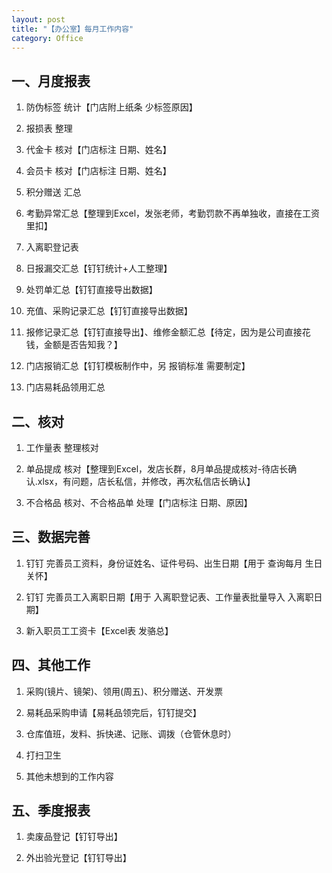 ```yaml
---
layout: post
title: "【办公室】每月工作内容"
category: Office
---
```



## 一、月度报表

1. 防伪标签 统计【门店附上纸条 少标签原因】

2. 报损表 整理
 
3. 代金卡 核对【门店标注 日期、姓名】
 
4. 会员卡 核对【门店标注 日期、姓名】

5. 积分赠送 汇总

6. 考勤异常汇总【整理到Excel，发张老师，考勤罚款不再单独收，直接在工资里扣】

7. 入离职登记表

8. 日报漏交汇总【钉钉统计+人工整理】

9. 处罚单汇总【钉钉直接导出数据】

10. 充值、采购记录汇总【钉钉直接导出数据】

11. 报修记录汇总【钉钉直接导出】、维修金额汇总【待定，因为是公司直接花钱，金额是否告知我？】

12. 门店报销汇总【钉钉模板制作中，另 报销标准 需要制定】

13. 门店易耗品领用汇总


## 二、核对

1. 工作量表 整理核对

2. 单品提成 核对【整理到Excel，发店长群，8月单品提成核对-待店长确认.xlsx，有问题，店长私信，并修改，再次私信店长确认】

3. 不合格品 核对、不合格品单 处理【门店标注 日期、原因】


## 三、数据完善

1. 钉钉 完善员工资料，身份证姓名、证件号码、出生日期【用于 查询每月 生日关怀】

2. 钉钉 完善员工入离职日期【用于 入离职登记表、工作量表批量导入 入离职日期】

3. 新入职员工工资卡【Excel表 发骆总】



## 四、其他工作

1. 采购(镜片、镜架)、领用(周五)、积分赠送、开发票

2. 易耗品采购申请【易耗品领完后，钉钉提交】

3. 仓库值班，发料、拆快递、记账、调拨（仓管休息时）

4. 打扫卫生

5. 其他未想到的工作内容



## 五、季度报表

1. 卖废品登记【钉钉导出】

2. 外出验光登记【钉钉导出】


